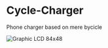 # Cycle-Charger
Phone charger based on mere bycicle


<img src="https://camo.githubusercontent.com/71d67c1d00cde6418b292c677e1323c754a92d2d/68747470733a2f2f646c6e6d6839697036763275632e636c6f756466726f6e742e6e65742f696d616765732f70726f64756374732f312f302f312f362f382f31303136382d30315f695f6d612e6a7067" alt="Graphic LCD 84x48" data-canonical-src="https://dlnmh9ip6v2uc.cloudfront.net/images/products/1/0/1/6/8/10168-01_i_ma.jpg" style="max-width:100%;">
